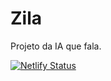 # Zila

Projeto da IA que fala.

[![Netlify Status](https://api.netlify.com/api/v1/badges/72667336-1f8e-4014-b914-630a27eeb2d7/deploy-status)](https://app.netlify.com/sites/zila/deploys)
